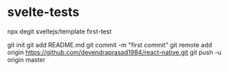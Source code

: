 # svelte-tests
npx degit sveltejs/template first-test

git init
git add README.md
git commit -m "first commit"
git remote add origin https://github.com/devendraprasad1984/react-native.git
git push -u origin master


